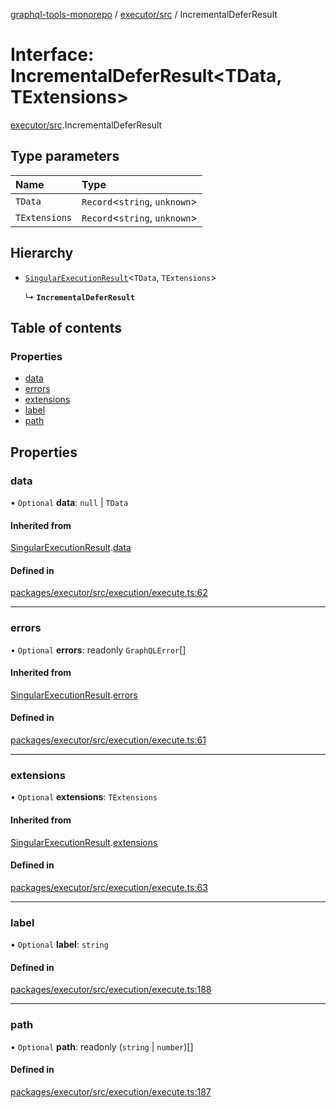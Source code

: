 [graphql-tools-monorepo](../README) / [executor/src](../modules/executor_src) /
IncrementalDeferResult

# Interface: IncrementalDeferResult<TData, TExtensions\>

[executor/src](../modules/executor_src).IncrementalDeferResult

## Type parameters

| Name          | Type                           |
| :------------ | :----------------------------- |
| `TData`       | `Record`\<`string`, `unknown`> |
| `TExtensions` | `Record`\<`string`, `unknown`> |

## Hierarchy

- [`SingularExecutionResult`](executor_src.SingularExecutionResult)\<`TData`, `TExtensions`>

  ↳ **`IncrementalDeferResult`**

## Table of contents

### Properties

- [data](executor_src.IncrementalDeferResult#data)
- [errors](executor_src.IncrementalDeferResult#errors)
- [extensions](executor_src.IncrementalDeferResult#extensions)
- [label](executor_src.IncrementalDeferResult#label)
- [path](executor_src.IncrementalDeferResult#path)

## Properties

### data

• `Optional` **data**: `null` \| `TData`

#### Inherited from

[SingularExecutionResult](executor_src.SingularExecutionResult).[data](executor_src.SingularExecutionResult#data)

#### Defined in

[packages/executor/src/execution/execute.ts:62](https://github.com/ardatan/graphql-tools/blob/master/packages/executor/src/execution/execute.ts#L62)

---

### errors

• `Optional` **errors**: readonly `GraphQLError`[]

#### Inherited from

[SingularExecutionResult](executor_src.SingularExecutionResult).[errors](executor_src.SingularExecutionResult#errors)

#### Defined in

[packages/executor/src/execution/execute.ts:61](https://github.com/ardatan/graphql-tools/blob/master/packages/executor/src/execution/execute.ts#L61)

---

### extensions

• `Optional` **extensions**: `TExtensions`

#### Inherited from

[SingularExecutionResult](executor_src.SingularExecutionResult).[extensions](executor_src.SingularExecutionResult#extensions)

#### Defined in

[packages/executor/src/execution/execute.ts:63](https://github.com/ardatan/graphql-tools/blob/master/packages/executor/src/execution/execute.ts#L63)

---

### label

• `Optional` **label**: `string`

#### Defined in

[packages/executor/src/execution/execute.ts:188](https://github.com/ardatan/graphql-tools/blob/master/packages/executor/src/execution/execute.ts#L188)

---

### path

• `Optional` **path**: readonly (`string` \| `number`)[]

#### Defined in

[packages/executor/src/execution/execute.ts:187](https://github.com/ardatan/graphql-tools/blob/master/packages/executor/src/execution/execute.ts#L187)

